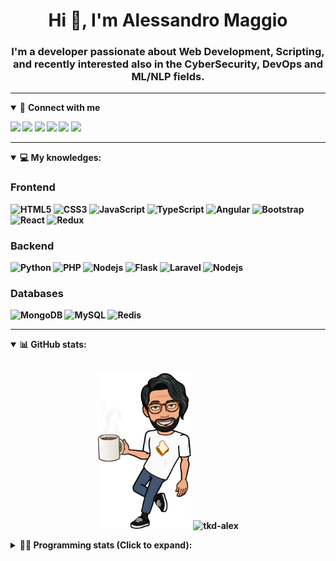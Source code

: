 <h1 align="center">Hi 👋, I'm Alessandro Maggio</h1>
<h3 align="center">I'm a developer passionate about Web Development, Scripting, and recently interested also in the CyberSecurity, DevOps and ML/NLP fields.</h3>

____

<details open>
<summary>🤝 <b>Connect with me<b></summary>

<p align = "center">

[<img src="https://img.shields.io/badge/twitter-1DA1F2.svg?&style=for-the-badge&logo=twitter&logoColor=white" />](https://twitter.com/TkdAxel)
[<img src ="https://img.shields.io/badge/portfolio-web-%23.svg?&style=for-the-badge&logo=&logoColor=white%22">](https://alessandromaggio.it/)
[<img src ="https://img.shields.io/badge/Telegram-1ca0f1.svg?&style=for-the-badge&logo=Telegram&logoColor=white%22&link=https://t.me/TkdAlex">](https://t.me/TkdAlex/)
[<img src="https://img.shields.io/badge/gmail-c14438.svg?&style=for-the-badge&logo=Gmail&logoColor=white&link=mailto:alex.tkd.alex@gmail.com"/>](mailto:alex.tkd.alex@gmail.com)
[<img src="https://img.shields.io/badge/linkedin-0077B5.svg?&style=for-the-badge&logo=linkedin&logoColor=white" />](https://www.linkedin.com/in/aalessandromaggio/)
[<img src = "https://img.shields.io/badge/instagram-E4405F.svg?&style=for-the-badge&logo=instagram&logoColor=white">](https://www.instagram.com/tkd_alex/)
<!--- [![Visits Badge](https://badges.pufler.dev/visits/tkd-alex/tkd-alex?style=for-the-badge&color=blue)](https://github.com/tkd-alex/tkd-alex) -->

</p>

</details>

---

<details open>
<summary>💻 <b>My knowledges</b>: </summary>

### Frontend
![HTML5](https://img.shields.io/badge/-HTML5-E34F26.svg?style=for-the-badge&logo=html5&logoColor=ffffff)
![CSS3](https://img.shields.io/badge/-CSS3-1572B6.svg?style=for-the-badge&logo=css3)
![JavaScript](https://img.shields.io/badge/-JavaScript-282C34?style=for-the-badge&logo=javascript)
![TypeScript](https://img.shields.io/badge/-TypeScript-007ACC?style=for-the-badge&logo=typescript)
![Angular](https://img.shields.io/badge/-Angular-DD0031?style=for-the-badge&logo=angular)
![Bootstrap](https://img.shields.io/badge/-Bootstrap-563D7C.svg?style=for-the-badge&logo=bootstrap)
![React](https://img.shields.io/badge/-React-282C34.svg?style=for-the-badge&logo=react&logoColor=ffffff)
![Redux](https://img.shields.io/badge/-Redux-764ABC.svg?style=for-the-badge&logo=redux)

### Backend
![Python](https://img.shields.io/badge/-Python-3776AB.svg?style=for-the-badge&logo=Python&logoColor=ffffff)
![PHP](https://img.shields.io/badge/-PHP-777BB4.svg?style=for-the-badge&logo=PHP&logoColor=ffffff)
![Nodejs](https://img.shields.io/badge/-Bash-4EAA25.svg?style=for-the-badge&logo=gnu-bash&logoColor=ffffff)
![Flask](https://img.shields.io/badge/-Flask-282C34.svg?style=for-the-badge&logo=flask)
![Laravel](https://img.shields.io/badge/-Laravel-FF2D20.svg?style=for-the-badge&logo=laravel&logoColor=ffffff)
![Nodejs](https://img.shields.io/badge/-Nodejs-339933.svg?style=for-the-badge&logo=Node.js&logoColor=ffffff)

### Databases
![MongoDB](https://img.shields.io/badge/-MongoDB-47A248?style=for-the-badge&logo=mongodb&logoColor=ffffff)
![MySQL](https://img.shields.io/badge/-MySQL-4479A1?style=for-the-badge&logo=mysql&logoColor=ffffff)
![Redis](https://img.shields.io/badge/-Redis-DC382D?style=for-the-badge&logo=Redis&logoColor=ffffff)

</details>

---

<details open>
 <summary>📊 <b>GitHub stats</b>: </summary>

<br>

<p align = "center">
    <img src="https://raw.githubusercontent.com/Tkd-Alex/tkd-alex/master/images/321517cd-ff68-41a7-b0d1-e765680568a7-8b6448d9-c944-4146-b633-adbdd25cb471-v1.png" height="250" />
    <img src="https://github-readme-stats.vercel.app/api?username=tkd-alex&show_icons=true&count_private=true&hide_border=true&line_height=25" alt="tkd-alex">
</p>

</design>

<details>
 <summary>👨‍💻 <b>Programming stats (Click to expand)</b>: </summary>
 
<!--START_SECTION:waka-->
**I'm an Early 🐤** 

```text
🌞 Morning    221 commits    ████░░░░░░░░░░░░░░░░░░░░░   18.57% 
🌆 Daytime    489 commits    ██████████░░░░░░░░░░░░░░░   41.09% 
🌃 Evening    442 commits    █████████░░░░░░░░░░░░░░░░   37.14% 
🌙 Night      38 commits     ░░░░░░░░░░░░░░░░░░░░░░░░░   3.19%

```
📅 **I'm Most Productive on Wednesday** 

```text
Monday       164 commits    ███░░░░░░░░░░░░░░░░░░░░░░   13.78% 
Tuesday      201 commits    ████░░░░░░░░░░░░░░░░░░░░░   16.89% 
Wednesday    238 commits    █████░░░░░░░░░░░░░░░░░░░░   20.0% 
Thursday     185 commits    ████░░░░░░░░░░░░░░░░░░░░░   15.55% 
Friday       177 commits    ███░░░░░░░░░░░░░░░░░░░░░░   14.87% 
Saturday     110 commits    ██░░░░░░░░░░░░░░░░░░░░░░░   9.24% 
Sunday       115 commits    ██░░░░░░░░░░░░░░░░░░░░░░░   9.66%

```


📊 **This Week I Spent My Time On** 

```text
⌚︎ Time Zone: Europe/Rome

💬 Programming Languages: 
Python                   9 hrs 13 mins       ███████░░░░░░░░░░░░░░░░░░   30.74% 
Java                     9 hrs 4 mins        ███████░░░░░░░░░░░░░░░░░░   30.25% 
JavaScript               3 hrs 5 mins        ██░░░░░░░░░░░░░░░░░░░░░░░   10.32% 
Kotlin                   2 hrs 15 mins       ██░░░░░░░░░░░░░░░░░░░░░░░   7.51% 
PHP                      1 hr 29 mins        █░░░░░░░░░░░░░░░░░░░░░░░░   4.95%

🔥 Editors: 
VS Code                  14 hrs 19 mins      ████████████░░░░░░░░░░░░░   47.69% 
Android Studio           12 hrs 25 mins      ██████████░░░░░░░░░░░░░░░   41.4% 
Sublime Text             3 hrs 16 mins       ██░░░░░░░░░░░░░░░░░░░░░░░   10.91%

🐱‍💻 Projects: 
AndroidImageExperiment   9 hrs 22 mins       ███████░░░░░░░░░░░░░░░░░░   31.2% 
COPenaghenAIO            6 hrs 44 mins       █████░░░░░░░░░░░░░░░░░░░░   22.44% 
myStore                  4 hrs 59 mins       ████░░░░░░░░░░░░░░░░░░░░░   16.62% 
YouTellMe                3 hrs 3 mins        ██░░░░░░░░░░░░░░░░░░░░░░░   10.19% 
Unknown Project          2 hrs 47 mins       ██░░░░░░░░░░░░░░░░░░░░░░░   9.29%

💻 Operating System: 
Linux                    30 hrs 1 min        █████████████████████████   100.0%

```

**I Mostly Code in Python** 

```text
Python                   32 repos            ██████████░░░░░░░░░░░░░░░   42.11% 
JavaScript               12 repos            ████░░░░░░░░░░░░░░░░░░░░░   15.79% 
PHP                      5 repos             █░░░░░░░░░░░░░░░░░░░░░░░░   6.58% 
HTML                     5 repos             █░░░░░░░░░░░░░░░░░░░░░░░░   6.58% 
CSS                      5 repos             █░░░░░░░░░░░░░░░░░░░░░░░░   6.58%

```



 Last Updated on 11/04/2022 06:08:16 UTC
<!--END_SECTION:waka-->

</details>
